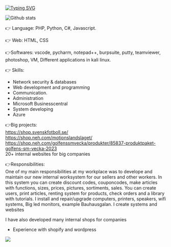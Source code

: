 [![Typing SVG](https://readme-typing-svg.demolab.com/?lines=Pontus+Eriksson+sytem+developer)](https://git.io/typing-svg)


![Github stats](https://github-readme-stats.vercel.app/api?username=Ppontan)

<g-emoji class="g-emoji" alias="point_right" fallback-src="https://github.githubassets.com/images/icons/emoji/unicode/1f449.png">👉</g-emoji> Language: PHP, Python, C#, Javascript.

<g-emoji class="g-emoji" alias="point_right" fallback-src="https://github.githubassets.com/images/icons/emoji/unicode/1f449.png">👉</g-emoji> Web: HTML, CSS

<g-emoji class="g-emoji" alias="point_right" fallback-src="https://github.githubassets.com/images/icons/emoji/unicode/1f449.png">👉</g-emoji>Softwares: vscode, pycharm, notepad++, burpsuite, putty, teamviewer, photoshop, VM, Different applications in kali linux.


<g-emoji class="g-emoji" alias="point_right" fallback-src="https://github.githubassets.com/images/icons/emoji/unicode/1f449.png">👉</g-emoji> Skills:
* Network security & databases
* Web development and programming
* Communication.
* Administration
* Microsoft Businesscentral
* System developing
* Azure 

<g-emoji class="g-emoji" alias="point_right" fallback-src="https://github.githubassets.com/images/icons/emoji/unicode/1f449.png">👉</g-emoji>Big projects:<br>
https://shop.svenskfotboll.se/<br>
https://shop.neh.com/motionslandslaget/<br>
https://shop.neh.com/golfenssmvecka/produkter/85837-produktpaket-golfens-sm-vecka-2023<br>
20+ internal websites for big companies

<g-emoji class="g-emoji" alias="point_right" fallback-src="https://github.githubassets.com/images/icons/emoji/unicode/1f449.png">👉</g-emoji>Responsibilities:<br>
One of my main responsibilities at my workplace was to develope and maintain our new internal worksystem for our sellers and other workers. 
In this system you can create discount codes, couponcodes, make articles with functions, sizes, prices, pictures, sortiments, sales. You can create users, print articles, renting system for products, check orders and a library with tutorials.
I install and repair/upgrade computers, printers, speakers, wifi systems, Big led monitors, example Bauhausgalan. 
I create systems and websites

I have also developed many internal shops for companies
+ Experience with shopify and wordpress

![](https://komarev.com/ghpvc/?username=Ppontan)
